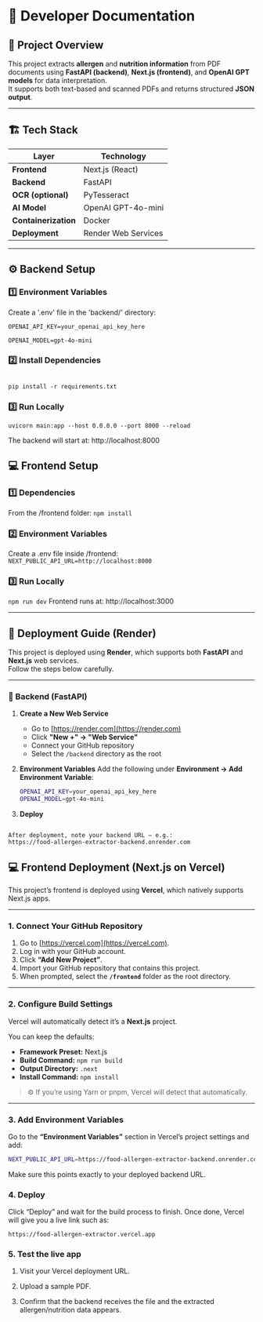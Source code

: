 # 🧩 Developer Documentation

## 📘 Project Overview
This project extracts **allergen** and **nutrition information** from PDF documents using **FastAPI (backend)**, **Next.js (frontend)**, and **OpenAI GPT models** for data interpretation.  
It supports both text-based and scanned PDFs and returns structured **JSON output**.

---

## 🏗️ Tech Stack

| Layer | Technology |
|--------|-------------|
| **Frontend** | Next.js (React) |
| **Backend** | FastAPI |
| **OCR (optional)** | PyTesseract |
| **AI Model** | OpenAI GPT-4o-mini |
| **Containerization** | Docker |
| **Deployment** | Render Web Services | Vercel

---



## ⚙️ Backend Setup

### 1️⃣ Environment Variables

Create a '.env' file in the 'backend/' directory:

```env
OPENAI_API_KEY=your_openai_api_key_here

OPENAI_MODEL=gpt-4o-mini
```
### 2️⃣ Install Dependencies

```cd backend

pip install -r requirements.txt
```

### 3️⃣ Run Locally
```uvicorn main:app --host 0.0.0.0 --port 8000 --reload```

The backend will start at: http://localhost:8000

## 💻 Frontend Setup

### 1️⃣ Dependencies
From the /frontend folder:
```npm install```

### 2️⃣ Environment Variables

Create a .env file inside /frontend:
```NEXT_PUBLIC_API_URL=http://localhost:8000```

### 3️⃣ Run Locally
```npm run dev```
Frontend runs at:
http://localhost:3000

---

## 🚀 Deployment Guide (Render)

This project is deployed using **Render**, which supports both **FastAPI** and **Next.js** web services.  
Follow the steps below carefully.

---

### 🧠 Backend (FastAPI)

1. **Create a New Web Service**
   - Go to [https://render.com](https://render.com)
   - Click **"New +" → "Web Service"**
   - Connect your GitHub repository
   - Select the `/backend` directory as the root


2. **Environment Variables**
   Add the following under **Environment → Add Environment Variable**:
   ```bash
   OPENAI_API_KEY=your_openai_api_key_here
   OPENAI_MODEL=gpt-4o-mini

3. **Deploy**

  ```Click "Deploy Web Service"
  
  After deployment, note your backend URL — e.g.:
  https://food-allergen-extractor-backend.onrender.com
  ```

## 💻 Frontend Deployment (Next.js on Vercel)

This project’s frontend is deployed using **Vercel**, which natively supports Next.js apps.

---

### 1. Connect Your GitHub Repository

1. Go to [https://vercel.com](https://vercel.com).
2. Log in with your GitHub account.
3. Click **“Add New Project”**.
4. Import your GitHub repository that contains this project.
5. When prompted, select the **`/frontend`** folder as the root directory.

---

### 2. Configure Build Settings

Vercel will automatically detect it’s a **Next.js** project.

You can keep the defaults:

- **Framework Preset:** Next.js  
- **Build Command:** `npm run build`  
- **Output Directory:** `.next`  
- **Install Command:** `npm install`

> ⚙️ If you’re using Yarn or pnpm, Vercel will detect that automatically.

---

### 3. Add Environment Variables

Go to the **“Environment Variables”** section in Vercel’s project settings and add:

```bash
NEXT_PUBLIC_API_URL=https://food-allergen-extractor-backend.onrender.com
```
Make sure this points exactly to your deployed backend URL.

### 4. Deploy

Click “Deploy” and wait for the build process to finish.
Once done, Vercel will give you a live link such as:
```
https://food-allergen-extractor.vercel.app
```
### 5. Test the live app

1.  Visit your Vercel deployment URL.

2.  Upload a sample PDF.

3.  Confirm that the backend receives the file and the extracted allergen/nutrition data appears.





